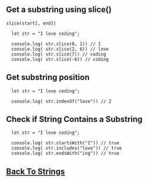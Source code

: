 ## Get a substring using slice()
`slice(start[, end])`

``` 
  let str = "I love coding";
  
  console.log( str.slice(0, 1)) // I
  console.log( str.slice(2, 6)) // love
  console.log( str.slice(7)) // coding
  console.log( str.slice(-6)) // coding
```

## Get substring position
```
  let str = "I love coding";
  
  console.log( str.indexOf("love")) // 2
```


## Check if String Contains a Substring

```
  let str = "I love coding";
  
  console.log( str.startsWith("I")) // true
  console.log( str.includes("love")) // true
  console.log( str.endsWith("ing")) // true
```

## [Back To Strings](../strings.md)
